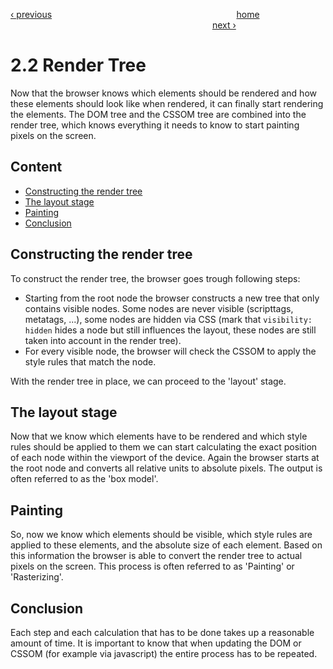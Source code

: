 [‹ previous](../Chapter%202:%20Deep%20Dive/2.1%20DOM%20and%20CSSOM.md)
&nbsp;&nbsp;&nbsp;&nbsp;&nbsp;&nbsp;&nbsp;&nbsp;&nbsp;&nbsp;&nbsp;&nbsp;&nbsp;&nbsp;&nbsp;&nbsp;&nbsp;&nbsp;&nbsp;&nbsp;&nbsp;&nbsp;&nbsp;&nbsp;&nbsp;&nbsp;&nbsp;&nbsp;&nbsp;&nbsp;&nbsp;&nbsp;&nbsp;&nbsp;&nbsp;&nbsp;&nbsp;&nbsp;&nbsp;&nbsp;&nbsp;&nbsp;&nbsp;&nbsp;&nbsp;&nbsp;&nbsp;&nbsp;&nbsp;&nbsp;&nbsp;&nbsp;&nbsp;&nbsp;&nbsp;&nbsp;&nbsp;&nbsp;&nbsp;&nbsp;&nbsp;&nbsp;&nbsp;&nbsp;&nbsp;&nbsp;&nbsp;&nbsp;&nbsp;&nbsp;&nbsp;&nbsp;&nbsp;
[home](../../README.md)
&nbsp;&nbsp;&nbsp;&nbsp;&nbsp;&nbsp;&nbsp;&nbsp;&nbsp;&nbsp;&nbsp;&nbsp;&nbsp;&nbsp;&nbsp;&nbsp;&nbsp;&nbsp;&nbsp;&nbsp;&nbsp;&nbsp;&nbsp;&nbsp;&nbsp;&nbsp;&nbsp;&nbsp;&nbsp;&nbsp;&nbsp;&nbsp;&nbsp;&nbsp;&nbsp;&nbsp;&nbsp;&nbsp;&nbsp;&nbsp;&nbsp;&nbsp;&nbsp;&nbsp;&nbsp;&nbsp;&nbsp;&nbsp;&nbsp;&nbsp;&nbsp;&nbsp;&nbsp;&nbsp;&nbsp;&nbsp;&nbsp;&nbsp;&nbsp;&nbsp;&nbsp;&nbsp;&nbsp;&nbsp;&nbsp;&nbsp;&nbsp;&nbsp;&nbsp;&nbsp;&nbsp;&nbsp;&nbsp;&nbsp;&nbsp;&nbsp;&nbsp;&nbsp;&nbsp;&nbsp;&nbsp;
[next ›](../Chapter%202:%20Deep%20Dive/2.3%20Render%20Blocking%20CSS.md)

# 2.2 Render Tree

Now that the browser knows which elements should be rendered and how these elements should look like when rendered, it can finally start rendering the elements. The DOM tree and the CSSOM tree are combined into the render tree, which knows everything it needs to know to start painting pixels on the screen.

## Content

- [Constructing the render tree](#constructing-the-render-tree)
- [The layout stage](#the-layout-stage)
- [Painting](#painting)
- [Conclusion](#conclusion)

## Constructing the render tree

To construct the render tree, the browser goes trough following steps:

- Starting from the root node the browser constructs a new tree that only contains visible nodes. Some nodes are never visible (scripttags, metatags, ...), some nodes are hidden via CSS (mark that `visibility: hidden` hides a node but still influences the layout, these nodes are still taken into account in the render tree).
- For every visible node, the browser will check the CSSOM to apply the style rules that match the node.

With the render tree in place, we can proceed to the 'layout' stage.

## The layout stage

Now that we know which elements have to be rendered and which style rules should be applied to them we can start calculating the exact position of each node within the viewport of the device. Again the browser starts at the root node and converts all relative units to absolute pixels. The output is often referred to as the 'box model'.

## Painting

So, now we know which elements should be visible, which style rules are applied to these elements, and the absolute size of each element. Based on this information the browser is able to convert the render tree to actual pixels on the screen. This process is often referred to as 'Painting' or 'Rasterizing'.

## Conclusion

Each step and each calculation that has to be done takes up a reasonable amount of time. It is important to know that when updating the DOM or CSSOM (for example via javascript) the entire process has to be repeated.
